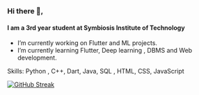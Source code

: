 ### Hi there 👋, 
#### I am a 3rd year student at Symbiosis Institute of Technology 

-  I’m currently working on Flutter and ML projects. 
-  I’m currently learning Flutter, Deep learning , DBMS and Web development.

Skills: Python , C++, Dart, Java, SQL , HTML, CSS, JavaScript

[![GitHub Streak](http://github-readme-streak-stats.herokuapp.com?user=your-github-username&theme=dark&background=000000)](https://git.io/streak-stats)





